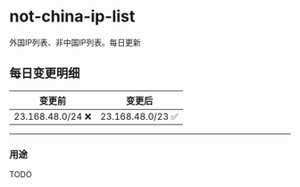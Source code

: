 # not-china-ip-list
外国IP列表、非中国IP列表。每日更新

每日变更明细
--------------------
|  变更前   | 变更后 |
|  ----  | ----  |
|  23.168.48.0/24 :x:  | 23.168.48.0/23 :white_check_mark: | 

--------------------
### 用途
TODO
